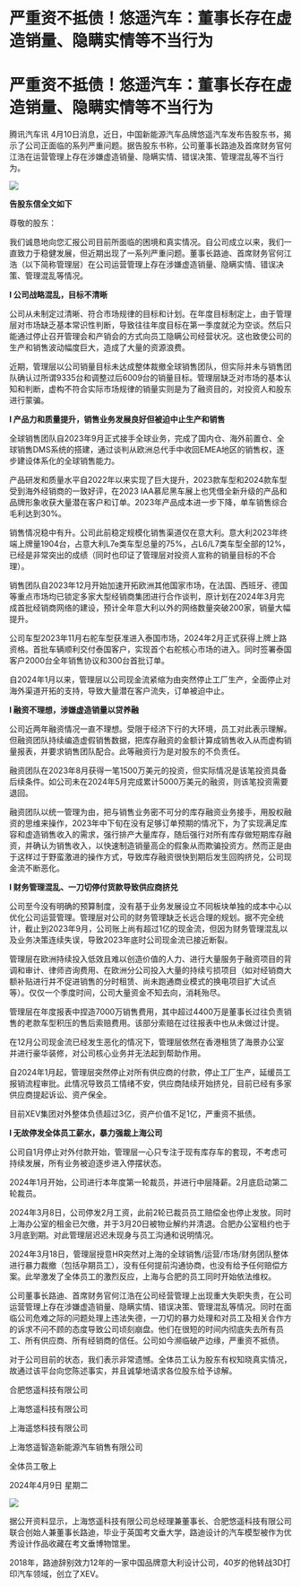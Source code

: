 # 严重资不抵债！悠遥汽车：董事长存在虚造销量、隐瞒实情等不当行为

# 严重资不抵债！悠遥汽车：董事长存在虚造销量、隐瞒实情等不当行为

腾讯汽车讯
4月10日消息，近日，中国新能源汽车品牌悠遥汽车发布告股东书，揭示了公司正面临的系列严重问题。据告股东书称，公司董事长路迪及首席财务官何江浩在运营管理上存在涉嫌虚造销量、隐瞒实情、错误决策、管理混乱等不当行为。

![](https://inews.gtimg.com/om_bt/OP8WRizMKdheS5DhXGac37A-kGErpQ1nsm9Xkbd_B8aWIAA/1000)

**告股东信全文如下**

尊敬的股东：

我们诚恳地向您汇报公司目前所面临的困境和真实情况。自公司成立以来，我们一直致力于稳健发展，但近期出现了一系列严重问题。董事长路迪、首席财务官何江浩（以下简称管理层）在公司运营管理上存在涉嫌虚造销量、隐瞒实情、错误决策、管理混乱等情况。

**l 公司战略混乱，目标不清晰**

公司从未制定过清晰、符合市场规律的目标和计划。在年度目标制定上，由于管理层对市场缺乏基本常识性判断，导致往往年度目标在第一季度就沦为空谈。然后只能通过停止召开管理会和产销会的方式向员工隐瞒公司经营状况。这也致使公司的生产和销售波动幅度巨大，造成了大量的资源浪费。

近期，管理层以公司销量目标未达成整体裁撤全球销售团队，但实际并未与销售团队确认过所谓9335台和调整过后6009台的销量目标。管理层缺乏对市场的基本认知和判断，虚构不符合实际市场规律的销量实则是为了融资目的，对投资人和股东进行蒙骗。

**l 产品力和质量提升，销售业务发展良好但被迫中止生产和销售**

全球销售团队自2023年9月正式接手全球业务，完成了国内仓、海外前置仓、全球销售DMS系统的搭建，通过谈判从欧洲总代手中收回EMEA地区的销售权，逐步建设体系化的全球销售能力。

产品研发和质量水平自2022年以来实现了巨大提升，2023款车型和2024款车型受到海外经销商的一致好评，在2023
IAA慕尼黑车展上也凭借全新升级的产品和品牌形象收获大量潜在客户和订单。2023年产品成本进一步下降，单车销售综合毛利达到30%。

销售情况稳中有升。公司此前稳定规模化销售渠道仅在意大利。意大利2023年终端上牌量1904台，占意大利L7e类车型总量的75%，占L6/L7类车型全部的12%，已经是非常突出的成绩（同时也印证了管理层对投资人宣称的销量目标的不合理）。

销售团队自2023年12月开始加速开拓欧洲其他国家市场，在法国、西班牙、德国等重点市场均已锁定多家大型经销商集团进行合作谈判，原计划在2024年3月完成首批经销商网络的建设，预计全年意大利以外的网络数量突破200家，销量大幅提升。

公司车型2023年11月右舵车型获准进入泰国市场，2024年2月正式获得上牌上路资格。首批车辆顺利交付泰国客户，实现首个右舵核心市场的进入。同时签署泰国客户2000台全年销售协议和300台首批订单。

自2024年1月以来，管理层以公司现金流紧缩为由突然停止工厂生产，全面停止对海外渠道开拓的支持，导致大量潜在客户流失，订单被迫中止。

**l 融资不理想，涉嫌虚造销量以贷养融**

公司近两年融资情况一直不理想。受限于经济下行的大环境，员工对此表示理解。但融资团队持续编造虚假销售数据，把库存融资的金额计算成销售收入从而虚构销量报表，并要求销售团队配合。此等融资行为是对股东的不负责任。

融资团队在2023年8月获得一笔1500万美元的投资，但实际情况是该笔投资具备后续条件。如公司未在2024年5月完成累计5000万美元的融资，则该笔投资需要退回。

融资团队以统一管理为由，把与销售业务密不可分的库存融资业务接手，用股权融资的思维来操作，2023年中下旬在没有足够订单预期的情况下，为了实现满足库容和虚造销售收入的需求，强行排产大量库存，随后强行对所有库存做短期库存融资，并确认为销售收入，以快速制造销量高企的假象从而欺骗投资方。然而正是由于这样过于野蛮激进的操作方式，导致库存融资很快到期后发生回购挤兑，公司现金流不断恶化。

**l 财务管理混乱、一刀切停付货款导致供应商挤兑**

公司至今没有明确的预算制度，没有基于业务发展设立不同板块单独的成本中心以优化公司运营管理。管理层对公司的财务管理缺乏长远合理的规划。据不完全统计，截止到2023年9月，公司账上尚有超过1亿的现金流，但因为财务管理混乱以及业务决策连续失误，导致2023年底时公司现金流已接近断裂。

管理层在欧洲持续投入低效且难以创造价值的人力、进行大量服务于融资项目的背调和审计、律师咨询费用、在欧洲分公司投入大量的持续亏损项目（如对经销商大额补贴进行并不促进销售的分时租赁、尚未跑通商业模式的换电项目扩大试点等）。仅仅一个季度时间，公司大量资金不知去向，消耗殆尽。

管理层在年度报表中捏造7000万销售费用，其中超过4400万是董事长过往负责销售的老款车型积压的售后索赔费用。该部分索赔在过往报表中也从未做过计提。

在12月公司现金流已经发生恶化的情况下，管理层依然在香港租赁了海景办公室并进行豪华装修，对公司核心业务并无法起到帮助作用。

自2024年1月起，管理层突然停止对所有供应商的付款，停止工厂生产，延缓员工报销流程审批。此情况导致员工情绪不安，供应商陆续开始挤兑，目前已经有多家供应商提起诉讼、资产保全。

目前XEV集团对外整体负债超过3亿，资产价值不足1亿，严重资不抵债。

**l 无故停发全体员工薪水，暴力强裁上海公司**

公司自1月停止对外付款开始，管理层一心只专注于现有库存车的套现，不考虑可持续发展，所有业务被迫逐步进入停摆状态。

2024年1月开始，公司进行本年度第一轮裁员，并进行中层降薪。2月底启动第二轮裁员。

2024年3月8日，公司停发2月工资，此前2轮已裁员员工赔偿金也停止发放。同时上海办公室的租金已欠缴，并于3月20日被物业解约并清退。合肥办公室租约也于3月底到期。对此管理层迟迟未现身与员工沟通和说明情况。

2024年3月18日，管理层授意HR突然对上海的全球销售/运营/市场/财务团队整体进行暴力裁撤（包括孕期员工），没有任何提前沟通协商，也没有给予任何赔偿方案。此举激发了全体员工的激烈反应，上海与合肥的员工同时开始依法维权。

公司董事长路迪、首席财务官何江浩在公司经营管理上出现重大失职失责，在公司运营管理上存在涉嫌虚造销量、隐瞒实情、错误决策、管理混乱等情况。同时在面临公司危难之际的问题处理上违法失德，一刀切的暴力处理和对员工及相关合作方的诉求不问不顾的态度导致公司顷刻崩盘。他们在很短的时间内彻底失去所有员工、所有供应商、所有经销商的信任。公司如今濒临破产边缘，严重资不抵债。

对于公司目前的状态，我们表示非常遗憾。全体员工认为股东有权知晓真实情况，故通过该平台向您陈述事实，并且诚挚地请求各位股东给予谅解。

合肥悠遥科技有限公司

上海悠遥科技有限公司

上海遥悠科技有限公司

上海悠遥智造新能源汽车销售有限公司

全体员工敬上

2024年4月9日 星期二

![](https://inews.gtimg.com/om_bt/O40762yo2e7ejDftPjArDgKKy_V60BeryygthUIIdt308AA/1000)

据公开资料显示，上海悠遥科技有限公司总经理兼董事长、合肥悠遥科技有限公司联合创始人兼董事长路迪，毕业于英国考文垂大学，路迪设计的汽车模型被作为优秀设计作品收藏在考文垂博物馆里。

2018年，路迪辞别效力12年的一家中国品牌意大利设计公司，40岁的他转战3D打印汽车领域，创立了XEV。

